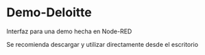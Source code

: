 # Demo-Deloitte
Interfaz para una demo hecha en Node-RED

Se recomienda descargar y utilizar directamente desde el escritorio
